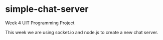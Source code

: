 simple-chat-server
==================

Week 4 UIT Programming Project

This week we are using socket.io and node.js to create a new chat server.

